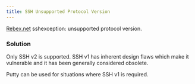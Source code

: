 ```yaml
---
title: SSH Unsupported Protocol Version
---
```

[Rebex.net](https://www.rebex.net/) sshexception: unsupported protocol version.
### Solution
Only SSH v2 is supported. SSH v1 has inherent design flaws which make it vulnerable and it has been generally considered obsolete.  

Putty can be used for situations where SSH v1 is required.
